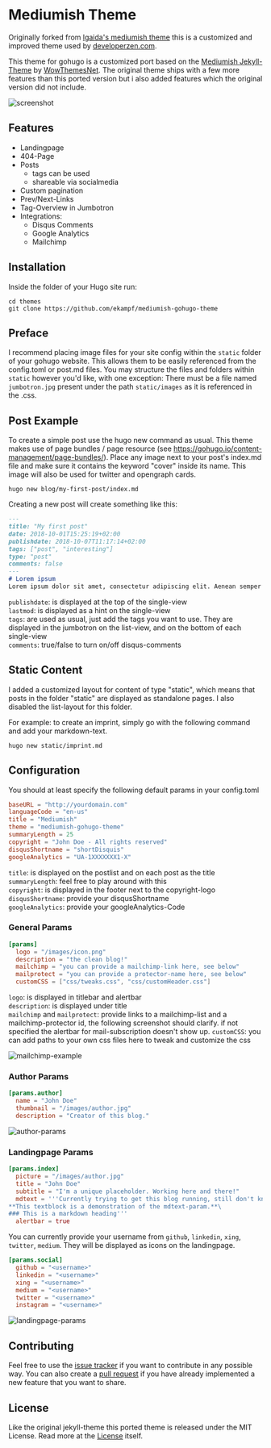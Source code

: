 # Mediumish Theme

Originally forked from [lgaida's mediumish theme](https://github.com/lgaida/mediumish-gohugo-theme) this
is a customized and improved theme used by [developerzen.com](https://developerzen.com).

This theme for gohugo is a customized port based on the [Mediumish Jekyll-Theme](//github.com/wowthemesnet/mediumish-theme-jekyll) by [WowThemesNet](//github.com/wowthemesnet). The original theme ships with a few more features than this ported version but i also added features which the original version did not include.

![screenshot](https://raw.githubusercontent.com/ekampf/mediumish-gohugo-theme/master/images/screenshot.png)

## Features

+ Landingpage
+ 404-Page
+ Posts
  + tags can be used
  + shareable via socialmedia
+ Custom pagination
+ Prev/Next-Links
+ Tag-Overview in Jumbotron
+ Integrations:
  + Disqus Comments
  + Google Analytics
  + Mailchimp

## Installation

Inside the folder of your Hugo site run:

```shell
cd themes
git clone https://github.com/ekampf/mediumish-gohugo-theme
```

## Preface

I recommend placing image files for your site config within the `static` folder of your gohugo website. This allows them to be easily referenced from the config.toml or post.md files. You may structure the files and folders within `static` however you'd like, with one exception: There must be a file named `jumbotron.jpg` present under the path `static/images` as it is referenced in the .css.

## Post Example

To create a simple post use the hugo new command as usual.
This theme makes use of page bundles / page resource (see <https://gohugo.io/content-management/page-bundles/>).
Place any image next to your post's index.md file and make sure it contains the keyword "cover" inside its name.
This image will also be used for twitter and opengraph cards.

```shell
hugo new blog/my-first-post/index.md
```

Creating a new post will create something like this:

```markdown
---
title: "My first post"
date: 2018-10-01T15:25:19+02:00
publishdate: 2018-10-07T11:17:14+02:00
tags: ["post", "interesting"]
type: "post"
comments: false
---
# Lorem ipsum
Lorem ipsum dolor sit amet, consectetur adipiscing elit. Aenean semper libero quis dictum dapibus. Nulla egestas vitae augue eu rutrum. Duis ullamcorper dictum ipsum. Interdum et malesuada fames ac ante ipsum primis in faucibus. Suspendisse tortor dui, fermentum non dapibus id, volutpat non odio.
```

`publishdate`: is displayed at the top of the single-view\
`lastmod`: is displayed as a hint on the single-view\
`tags`: are used as usual, just add the tags you want to use. They are displayed in the jumbotron on the list-view, and on the bottom of each single-view\
`comments`: true/false to turn on/off disqus-comments

## Static Content

I added a customized layout for content of type "static", which means that posts in the folder "static" are displayed as standalone pages. I also disabled the list-layout for this folder.

For example: to create an imprint, simply go with the following command and add your markdown-text.

```shell
hugo new static/imprint.md
```

## Configuration

You should at least specify the following default params in your config.toml

```toml
baseURL = "http://yourdomain.com"
languageCode = "en-us"
title = "Mediumish"
theme = "mediumish-gohugo-theme"
summaryLength = 25
copyright = "John Doe - All rights reserved"
disqusShortname = "shortDisquis"
googleAnalytics = "UA-1XXXXXXX1-X"
```

`title`: is displayed on the postlist and on each post as the title\
`summaryLength`: feel free to play around with this\
`copyright`: is displayed in the footer next to the copyright-logo\
`disqusShortname`: provide your disqusShortname\
`googleAnalytics`: provide your googleAnalytics-Code

### General Params

```toml
[params]
  logo = "/images/icon.png"
  description = "the clean blog!"
  mailchimp = "you can provide a mailchimp-link here, see below"
  mailprotect = "you can provide a protector-name here, see below"
  customCSS = ["css/tweaks.css", "css/customHeader.css"]
```

`logo`: is displayed in titlebar and alertbar\
`description`: is displayed under title\
`mailchimp` and `mailprotect`: provide links to a mailchimp-list and a mailchimp-protector id, the following screenshot should clarify. if not specified the alertbar for mail-subscription doesn't show up.
`customCSS`: you can add paths to your own css files here to tweak and customize the css

![mailchimp-example](https://raw.githubusercontent.com/ekampf/mediumish-gohugo-theme/master/images/mailchimp.png)

### Author Params

```toml
[params.author]
  name = "John Doe"
  thumbnail = "/images/author.jpg"
  description = "Creator of this blog."
```

![author-params](https://raw.githubusercontent.com/ekampf/mediumish-gohugo-theme/master/images/authorpost.png)

### Landingpage Params

```toml
[params.index]
  picture = "/images/author.jpg"
  title = "John Doe"
  subtitle = "I'm a unique placeholder. Working here and there!"
  mdtext = '''Currently trying to get this blog running, still don't know what the blog will be about!\
**This textblock is a demonstration of the mdtext-param.**\
### This is a markdown heading'''
  alertbar = true
```

You can currently provide your username from `github`, `linkedin`, `xing`, `twitter`, `medium`. They will be displayed as icons on the landingpage.

```toml
[params.social]
  github = "<username>"
  linkedin = "<username>"
  xing = "<username>"
  medium = "<username>"
  twitter = "<username>"
  instagram = "<username>"
```

![landingpage-params](https://raw.githubusercontent.com/ekampf/mediumish-gohugo-theme/master/images/landing.png)

## Contributing

Feel free to use the [issue tracker](//github.com/ekampf/mediumish-gohugo-theme/issues) if you want to contribute in any possible way.
You can also create a [pull request](//github.com/ekampf/mediumish-gohugo-theme/pulls) if you have already implemented a new feature that you want to share.

## License

Like the original jekyll-theme this ported theme is released under the MIT License. Read more at the [License](//github.com/ekampf/mediumish-gohugo-theme/blob/master/LICENSE) itself.
